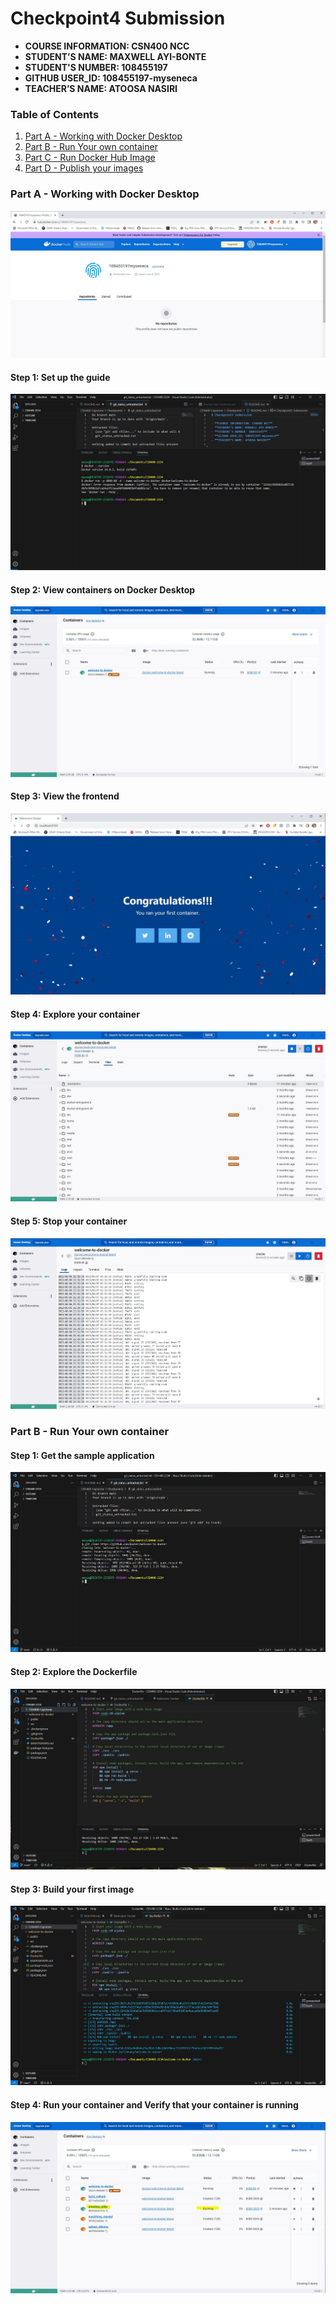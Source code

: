 # Checkpoint4 Submission

- **COURSE INFORMATION: CSN400 NCC**
- **STUDENT’S NAME: MAXWELL AYI-BONTE**
- **STUDENT'S NUMBER: 108455197** 
- **GITHUB USER_ID: 108455197-myseneca**
- **TEACHER’S NAME: ATOOSA NASIRI**

### Table of Contents
1. [Part A - Working with Docker Desktop](#header1)
2. [Part B - Run Your own container](#header2)
3. [Part C - Run Docker Hub Image](#header3)
4. [Part D - Publish your images](#header4)

### Part A - Working with Docker Desktop

<img src="https://raw.githubusercontent.com/108455197-myseneca/CSN400-Capstone/main/Checkpoint4/CP4-PART%20A.1.JPG">

#### Step 1: Set up the guide

<img src="https://raw.githubusercontent.com/108455197-myseneca/CSN400-Capstone/main/Checkpoint4/CP4-PART%20A.2.JPG">

#### Step 2: View containers on Docker Desktop

<img src="https://raw.githubusercontent.com/108455197-myseneca/CSN400-Capstone/main/Checkpoint4/CP4-PART%20A.3.JPG">

#### Step 3: View the frontend

<img src="https://raw.githubusercontent.com/108455197-myseneca/CSN400-Capstone/main/Checkpoint4/CP4-PART%20A.4.JPG">

#### Step 4: Explore your container

<img src="https://raw.githubusercontent.com/108455197-myseneca/CSN400-Capstone/main/Checkpoint4/CP4-PART%20A.5.JPG">

#### Step 5: Stop your container

<img src="https://raw.githubusercontent.com/108455197-myseneca/CSN400-Capstone/main/Checkpoint4/CP4-PART%20A.6.JPG">

### Part B - Run Your own container
#### Step 1: Get the sample application

<img src="https://raw.githubusercontent.com/108455197-myseneca/CSN400-Capstone/main/Checkpoint4/CP4-PART%20B.1.JPG">

#### Step 2: Explore the Dockerfile

<img src="https://raw.githubusercontent.com/108455197-myseneca/CSN400-Capstone/main/Checkpoint4/CP4-PART%20B.2.JPG">

#### Step 3: Build your first image

<img src="https://raw.githubusercontent.com/108455197-myseneca/CSN400-Capstone/main/Checkpoint4/CP4-PART%20B.3.JPG">

#### Step 4: Run your container and Verify that your container is running

<img src="https://raw.githubusercontent.com/108455197-myseneca/CSN400-Capstone/main/Checkpoint4/CP4-PART%20B.4.JPG">



